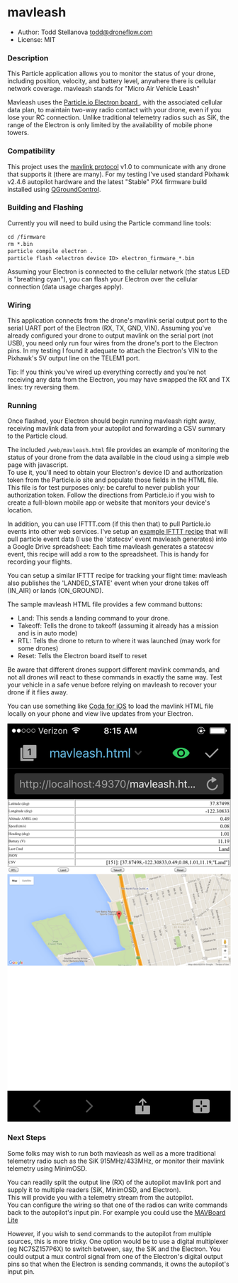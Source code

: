 # mavleash

+ Author: Todd Stellanova <todd@droneflow.com>
+ License: MIT

### Description 

This Particle application allows you to monitor the status of your drone,
including position, velocity, and battery level, anywhere there is cellular network coverage.
mavleash stands for "Micro Air Vehicle Leash"

Mavleash uses the [Particle.io Electron board ](https://store.particle.io/collections/electron), 
with the associated cellular data plan, to maintain two-way radio contact with your drone,
even if you lose your RC connection.  Unlike traditional telemetry radios such as SiK, 
the range of the Electron is only limited by the availability of mobile phone towers. 

### Compatibility

This project uses the [mavlink protocol](https://github.com/mavlink/mavlink) v1.0
to communicate with any drone that supports it (there are many).
For my testing I've used standard Pixhawk v2.4.6 autopilot hardware and the latest
"Stable" PX4 firmware build installed using [QGroundControl](http://qgroundcontrol.org/downloads).

### Building and Flashing

Currently you will need to build using the Particle command line tools:

```shell
cd /firmware
rm *.bin
particle compile electron .
particle flash <electron device ID> electron_firmware_*.bin
```

Assuming your Electron is connected to the cellular network (the status LED is "breathing cyan"),
you can flash your Electron over the cellular connection (data usage charges apply).

### Wiring

This application connects from the drone's mavlink serial output port to the 
serial UART port of the Electron (RX, TX, GND, VIN). Assuming you've already configured your drone to output mavlink on the serial port (not USB),
you need only run four wires from the drone's port to the Electron pins. 
In my testing I found it adequate to attach the Electron's VIN to the Pixhawk's 5V output line on the TELEM1 port. 

Tip: If you think you've wired up everything correctly and you're not receiving any data from the
Electron, you may have swapped the RX and TX lines: try reversing them. 

### Running

Once flashed, your Electron should begin running mavleash right away, receiving mavlink data from your autopilot
and forwarding a CSV summary to the Particle cloud.

The included `/web/mavleash.html` file provides an example of monitoring the status of your drone from the
data available in the cloud using a simple web page with javascript.  
To use it, you'll need to obtain your Electron's device ID and authorization token from 
the Particle.io site and populate those fields in the HTML file.
This file is for test purposes only: be careful to never publish your authorization token.
Follow the directions from Particle.io if you wish to create a full-blown mobile app or website
that monitors your device's location.

In addition, you can use IFTTT.com (if this then that) to pull Particle.io events into other web services.
I've setup an [example IFTTT recipe](https://ifttt.com/recipes/397072-log-particle-event-data) 
that will pull particle event data (I use the 'statecsv' event mavleash generates) into 
a Google Drive spreadsheet: Each time mavleash generates a statecsv event, this recipe will
add a row to the spreadsheet.  This is handy for recording your flights.

You can setup a similar IFTTT recipe for tracking your flight time:
mavleash also publishes the 'LANDED_STATE' event when your drone takes off (IN\_AIR) or lands (ON\_GROUND).

The sample mavleash HTML file provides a few command buttons:

+ Land:  This sends a landing command to your drone. 
+ Takeoff: Tells the drone to takeoff (assuming it already has a mission and is in auto mode)
+ RTL: Tells the drone to return to where it was launched (may work for some drones)
+ Reset: Tells the Electron board itself to reset

Be aware that different drones support different mavlink commands, and not all drones will 
react to these commands in exactly the same way. Test your vehicle in a safe venue before
relying on mavleash to recover your drone if it flies away.  

You can use something like [Coda for iOS](https://panic.com/coda-ios/) to load the mavlink HTML file locally
on your phone and view live updates from your Electron.

![ios-client-view](/img/ios-client-view.png?raw=true "mavleash on iOS")

### Next Steps

Some folks may wish to run both mavleash as well as a more traditional telemetry radio such as the SiK 915MHz/433MHz,
or monitor their mavlink telemetry using MinimOSD. 

You can readily split the output line (RX) of the autopilot mavlink port and 
supply it to multiple readers (SiK, MinimOSD, and Electron).  
This will provide you with a telemetry stream from the autopilot.  
You can configure the wiring so that one of the radios can write commands back to the autopilot's input pin.
For example you could use the [MAVBoard Lite](https://github.com/mavboard/mavboard)

However, if you wish to send commands to the autopilot from multiple sources, this is more tricky.
One option would be to use a digital multiplexer (eg NC7SZ157P6X) to switch between, say, the SiK 
and the Electron.  You could output a mux control signal from one of the Electron's digital output
pins so that when the Electron is sending commands, it owns the autopilot's input pin. 

